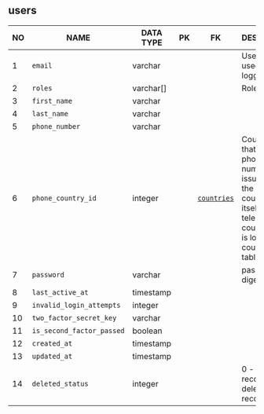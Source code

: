 users
----------------------------


NO | NAME | DATA TYPE | PK | FK | DESCRIPTION            
---|------|-----------|----|----|-------------
1|`email` | varchar |  |  | User's email used for logging in
2|`roles` | varchar[] |  |  | Roles
3|`first_name` | varchar |  |  | 
4|`last_name` | varchar |  |  | 
5|`phone_number` | varchar |  |  | 
6|`phone_country_id` | integer |  | [`countries`](countries.md) | Country code that the phone number is issued in (not the telephone country code itself). The telephone country code is looked up in countries table
7|`password` | varchar |  |  | password digest.
8|`last_active_at` | timestamp |  |  | 
9|`invalid_login_attempts` | integer |  |  | 
10|`two_factor_secret_key` | varchar |  |  | 
11|`is_second_factor_passed` | boolean |  |  | 
12|`created_at` | timestamp |  |  | 
13|`updated_at` | timestamp |  |  | 
14|`deleted_status` | integer |  |  | 0 - active record, 1 - deleted record.

